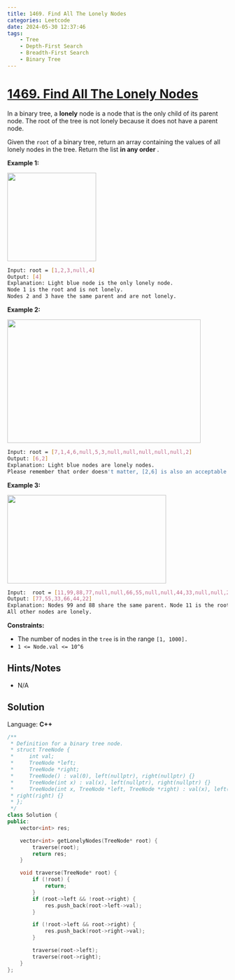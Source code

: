 ```yaml
---
title: 1469. Find All The Lonely Nodes
categories: Leetcode
date: 2024-05-30 12:37:46
tags:
    - Tree
    - Depth-First Search
    - Breadth-First Search
    - Binary Tree
---
```


# [1469. Find All The Lonely Nodes](https://leetcode.com/problems/find-all-the-lonely-nodes/description/)

In a binary tree, a **lonely**  node is a node that is the only child of its parent node. The root of the tree is not lonely because it does not have a parent node.

Given the `root` of a binary tree, return an array containing the values of all lonely nodes in the tree. Return the list **in any order** .

**Example 1:**

<img alt="" src="https://assets.leetcode.com/uploads/2020/06/03/e1.png" style="width: 203px; height: 202px;">

```bash
Input: root = [1,2,3,null,4]
Output: [4]
Explanation: Light blue node is the only lonely node.
Node 1 is the root and is not lonely.
Nodes 2 and 3 have the same parent and are not lonely.
```

**Example 2:**

<img alt="" src="https://assets.leetcode.com/uploads/2020/06/03/e2.png" style="width: 442px; height: 282px;">

```bash
Input: root = [7,1,4,6,null,5,3,null,null,null,null,null,2]
Output: [6,2]
Explanation: Light blue nodes are lonely nodes.
Please remember that order doesn't matter, [2,6] is also an acceptable answer.
```

**Example 3:**

<img alt="" src="https://assets.leetcode.com/uploads/2020/06/03/tree.png" style="width: 363px; height: 202px;">

```bash
Input:  root = [11,99,88,77,null,null,66,55,null,null,44,33,null,null,22]
Output: [77,55,33,66,44,22]
Explanation: Nodes 99 and 88 share the same parent. Node 11 is the root.
All other nodes are lonely.
```

**Constraints:**

- The number of nodes in the `tree` is in the range `[1, 1000].`
- `1 <= Node.val <= 10^6`

## Hints/Notes

- N/A

## Solution

Language: **C++**

```C++
/**
 * Definition for a binary tree node.
 * struct TreeNode {
 *     int val;
 *     TreeNode *left;
 *     TreeNode *right;
 *     TreeNode() : val(0), left(nullptr), right(nullptr) {}
 *     TreeNode(int x) : val(x), left(nullptr), right(nullptr) {}
 *     TreeNode(int x, TreeNode *left, TreeNode *right) : val(x), left(left),
 * right(right) {}
 * };
 */
class Solution {
public:
    vector<int> res;

    vector<int> getLonelyNodes(TreeNode* root) {
        traverse(root);
        return res;
    }

    void traverse(TreeNode* root) {
        if (!root) {
            return;
        }
        if (root->left && !root->right) {
            res.push_back(root->left->val);
        }

        if (!root->left && root->right) {
            res.push_back(root->right->val);
        }

        traverse(root->left);
        traverse(root->right);
    }
};
```
